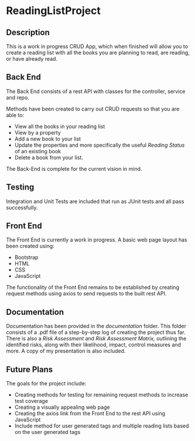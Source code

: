 # ReadingListProject

## Description
This is a work in progress CRUD App, which when finished will allow you to create a reading list with all the books you are planning to read, are reading, or have already read.

## Back End
The Back End consists of a rest API with classes for the controller, service and repo.

Methods have been created to carry out CRUD requests so that you are able to:
* View all the books in your reading list
* View by a property
* Add a new book to your list
* Update the properties and more specifically the useful _Reading Status_ of an existing book
* Delete a book from your list.

The Back-End is complete for the current vision in mind.

## Testing
Integration and Unit Tests are included that run as JUnit tests and all pass successfully.

## Front End
The Front End is currently a work in progress.
A basic web page layout has been created using:
* Bootstrap
* HTML
* CSS
* JavaScript

The functionality of the Front End remains to be established by creating request methods using axios to send requests to the built rest API.

## Documentation
Documentation has been provided in the _documentation_ folder. This folder consists of a .pdf file of a step-by-step log of creating the project thus far. There is also a _Risk Assessment_ and _Risk Assessment Matrix,_ outlining the identified risks, along with their likelihood, impact, control measures and more. A copy of my presentation is also included.  

## Future Plans
The goals for the project include:
* Creating methods for testing for remaining request methods to increase test coverage
* Creating a visually appealing web page
* Creating the axios link from the Front End to the rest API using JavaScript
* Include method for user generated tags and multiple reading lists based on the user generated tags
